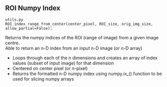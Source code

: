 **ROI Numpy Index**   
-  
```
utils.py
ROI_index_range_from_center(center_pixel, ROI_size, orig_img_size, allow_partial=False):
```
Returns the numpy indices of the ROI (range of image) from a given image centre.    
Able to return an n-D index from an input n-D image (or n-D array) 
* Loops through each of the n dimensions and creates an array of index values (subset of input image) for that dimension 
* Centered on center pixel (or n-pixel)
* Returns the formatted n-D numpy index using numpy.ix_() function to be used for slicing numpy arrays    